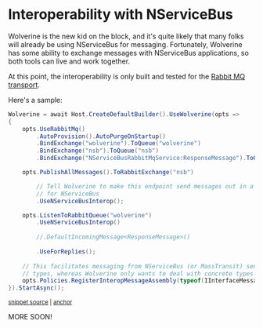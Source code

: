 # Interoperability with NServiceBus

Wolverine is the new kid on the block, and it's quite likely that many folks will already be using NServiceBus for messaging. 
Fortunately, Wolverine has some ability to exchange messages with NServiceBus applications, so both tools can live and
work together.

At this point, the interoperability is only built and tested for the [Rabbit MQ transport](./transports/rabbitmq.md).

Here's a sample:

<!-- snippet: sample_NServiceBus_interoperability -->
<a id='snippet-sample_nservicebus_interoperability'></a>
```cs
Wolverine = await Host.CreateDefaultBuilder().UseWolverine(opts =>
{
    opts.UseRabbitMq()
        .AutoProvision().AutoPurgeOnStartup()
        .BindExchange("wolverine").ToQueue("wolverine")
        .BindExchange("nsb").ToQueue("nsb")
        .BindExchange("NServiceBusRabbitMqService:ResponseMessage").ToQueue("wolverine");

    opts.PublishAllMessages().ToRabbitExchange("nsb")

        // Tell Wolverine to make this endpoint send messages out in a format
        // for NServiceBus
        .UseNServiceBusInterop();

    opts.ListenToRabbitQueue("wolverine")
        .UseNServiceBusInterop()
        
        //.DefaultIncomingMessage<ResponseMessage>()
        
        .UseForReplies();
    
    // This facilitates messaging from NServiceBus (or MassTransit) sending as interface
    // types, whereas Wolverine only wants to deal with concrete types
    opts.Policies.RegisterInteropMessageAssembly(typeof(IInterfaceMessage).Assembly);
}).StartAsync();
```
<sup><a href='https://github.com/JasperFx/wolverine/blob/main/src/Transports/RabbitMQ/InteropTests/NServiceBus/NServiceBusFixture.cs#L16-L44' title='Snippet source file'>snippet source</a> | <a href='#snippet-sample_nservicebus_interoperability' title='Start of snippet'>anchor</a></sup>
<!-- endSnippet -->

MORE SOON!
